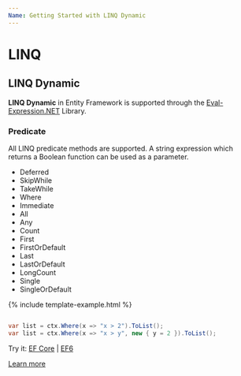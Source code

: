 ```yaml
---
Name: Getting Started with LINQ Dynamic
---
```


# LINQ

## LINQ Dynamic

**LINQ Dynamic** in Entity Framework is supported through the [Eval-Expression.NET](https://eval-expression.net/) Library.

### Predicate

All LINQ predicate methods are supported. A string expression which returns a Boolean function can be used as a parameter.

 - Deferred
 - SkipWhile
 - TakeWhile
 - Where
 - Immediate
 - All
 - Any
 - Count
 - First
 - FirstOrDefault
 - Last
 - LastOrDefault
 - LongCount
 - Single
 - SingleOrDefault


{% include template-example.html %} 
```csharp

var list = ctx.Where(x => "x > 2").ToList();
var list = ctx.Where(x => "x > y", new { y = 2 }).ToList();

```
Try it: [EF Core](https://dotnetfiddle.net/96FCM6) | [EF6](https://dotnetfiddle.net/iSnS3l)

[Learn more](/linq-dynamic)
